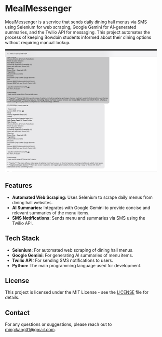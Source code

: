 # MealMessenger

MealMessenger is a service that sends daily dining hall menus via SMS using Selenium for web scraping, Google Gemini for AI-generated summaries, and the Twilio API for messaging. This project automates the process of keeping Bowdoin students informed about their dining options without requiring manual lookup.

![Text example](Text_example.png)

## Features

- **Automated Web Scraping:** Uses Selenium to scrape daily menus from dining hall websites.
- **AI Summaries:** Integrates with Google Gemini to provide concise and relevant summaries of the menu items.
- **SMS Notifications:** Sends menu and summaries via SMS using the Twilio API.

## Tech Stack

- **Selenium:** For automated web scraping of dining hall menus.
- **Google Gemini:** For generating AI summaries of menu items.
- **Twilio API:** For sending SMS notifications to users.
- **Python:** The main programming language used for development.

## License

This project is licensed under the MIT License - see the [LICENSE](LICENSE) file for details.

## Contact

For any questions or suggestions, please reach out to [mingikang31@gmail.com](mailto:mingikang31@gmail.com).
